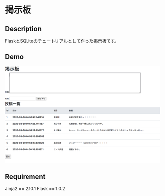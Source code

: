 # 掲示板

## Description

FlaskとSQLiteのチュートリアルとして作った掲示板です。


## Demo

![](https://github.com/jabelic/Flask_smp/blob/master/bulletin_board.png)


## Requirement

Jinja2 == 2.10.1
Flask == 1.0.2


